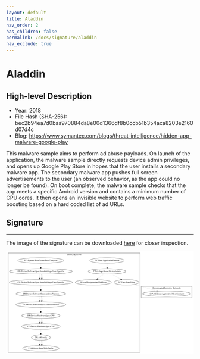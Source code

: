 ```yaml
---
layout: default
title: Aladdin
nav_order: 2
has_children: false
permalink: /docs/signature/aladdin
nav_exclude: true
---
```


# Aladdin

## High-level Description

* Year: 2018
* File Hash (SHA-256): bec2b94ea7d0baa970884da8e00d1366df8b0ccb51b354aca8203e2160d07d4c
* Blog: https://www.symantec.com/blogs/threat-intelligence/hidden-app-malware-google-play

This malware sample aims to perform ad abuse payloads. On launch of the application, the malware sample directly requests device admin privileges, and opens up Google Play Store in hopes that the user installs a secondary malware app. The secondary malware app pushes full screen advertisements to the user (an observed behavior, as the app could no longer be found). On boot complete, the malware sample checks that the app meets a specific Android version and contains a minimum number of CPU cores. It then opens an invisible website to perform web traffic boosting based on a hard coded list of ad URLs.

## Signature
---

The image of the signature can be downloaded [here](../../img/signatures/Aladdin.png) for closer inspection.

![](../../img/signatures/Aladdin.png)
